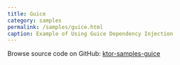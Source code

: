 ```yaml
---
title: Guice
category: samples
permalink: /samples/guice.html
caption: Example of Using Guice Dependency Injection
---
```


Browse source code on GitHub: [ktor-samples-guice](https://github.com/ktorio/ktor/tree/master/ktor-samples/ktor-samples-guice)



